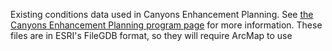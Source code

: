 Existing conditions data used in Canyons Enhancement Planning. See  [the Canyons Enhancement Planning program page](http://www.sdcanyonlands.org/cep)  for more information. These files are in ESRI's FileGDB format, so they will require ArcMap to use 
